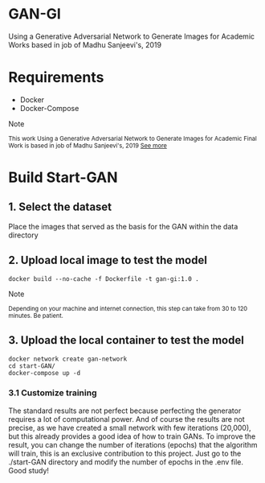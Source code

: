 # GAN-GI
Using a Generative Adversarial Network to Generate Images for Academic Works based in job of Madhu Sanjeevi's, 2019
# Requirements
- Docker
- Docker-Compose

> [!NOTE]
> <sup> This work Using a Generative Adversarial Network to Generate Images for Academic Final Work is based in job of Madhu Sanjeevi's, 2019 [See more](https://github.com/crypto-code/GAN)</sup>

# Build Start-GAN 

## 1. Select the dataset

Place the images that served as the basis for the GAN within the data directory

## 2. Upload local image to test the model
```
docker build --no-cache -f Dockerfile -t gan-gi:1.0 .
```
> [!NOTE]
> <sup> Depending on your machine and internet connection, this step can take from 30 to 120 minutes. Be patient.</sup>

## 3. Upload the local container to test the model
```
docker network create gan-network
cd start-GAN/
docker-compose up -d
```
### 3.1 Customize training

The standard results are not perfect because perfecting the generator requires a lot of computational power. And of course the results are not precise, as we have created a small network with few iterations (20,000), but this already provides a good idea of how to train GANs. To improve the result, you can change the number of iterations (epochs) that the algorithm will train, this is an exclusive contribution to this project. Just go to the ./start-GAN directory and modify the number of epochs in the .env file.
Good study!